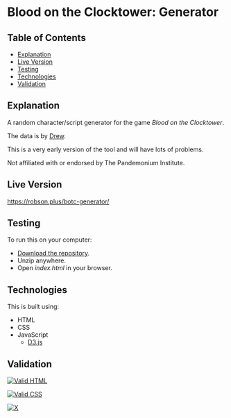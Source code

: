 # Blood on the Clocktower: Generator 

## Table of Contents

 * [Explanation](#explanation)
 * [Live Version](#live-version)
 * [Testing](#testing)
 * [Technologies](#technologies) 
 * [Validation](#validation) 
 
## Explanation

A random character/script generator for the game _Blood on the Clocktower_.

The data is by [Drew](https://www.reddit.com/user/DrewHancock).

This is a very early version of the tool and will have lots of problems.

Not affiliated with or endorsed by The Pandemonium Institute. 

## Live Version

https://robson.plus/botc-generator/

## Testing

To run this on your computer:
 * [Download the repository](https://github.com/Robson/BotC-Generator/archive/master.zip).
 * Unzip anywhere.
 * Open *index.html* in your browser.

## Technologies

This is built using:
 * HTML
 * CSS
 * JavaScript
   * <a href="https://github.com/d3/d3">D3.js</a>
 
## Validation
   
<a href="https://validator.w3.org/nu/?doc=https%3A%2F%2Frobson.plus%2Fbotc-generator%2F"><img src="https://www.w3.org/Icons/valid-html401-blue" alt="Valid HTML" /></a>

<a href="http://jigsaw.w3.org/css-validator/validator?uri=https%3A%2F%2Frobson.plus%2Fbotc-generator%2Fstyle.css&profile=css3svg&usermedium=all&warning=1"><img src="https://jigsaw.w3.org/css-validator/images/vcss-blue" alt="Valid CSS" /></a>      

[![X](https://www.codefactor.io/repository/github/robson/Reel-Time/badge?style=flat-square)](https://www.codefactor.io/repository/github/robson/BotC-Generator) 